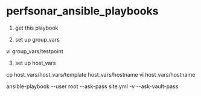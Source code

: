 # perfsonar_ansible_playbooks

1. get this playbook

2. set up group_vars

vi group_vars/testpoint

3. set up host_vars

cp host_vars/host_vars/template host_vars/hostname
vi host_vars/hostname

ansible-playbook --user root --ask-pass site.yml -v --ask-vault-pass
